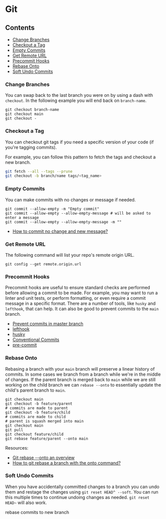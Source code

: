 # Git

## Contents

- [Change Branches](#change-branches)
- [Checkout a Tag](#checkout-a-tag)
- [Empty Commits](#empty-commits)
- [Get Remote URL](#get-remote-url)
- [Precommit Hooks](#precommit-hooks)
- [Rebase Onto](#rebase-onto)
- [Soft Undo Commits](#soft-undo-commits)

### Change Branches

You can swap back to the last branch you were on by using a dash with `checkout`. In the following example you will end back on `branch-name`.

```shell
git checkout branch-name
git checkout main
git checkout -
```

### Checkout a Tag

You can checkout git tags if you need a specific version of your code (if you're tagging commits).

For example, you can follow this pattern to fetch the tags and checkout a new branch.

```bash
git fetch --all --tags --prune
git checkout -b branch/name tags/<tag_name>
```

### Empty Commits

You can make commits with no changes or message if needed.

```shell
git commit --allow-empty -m "Empty commit"
git commit --allow-empty --allow-empty-message # will be asked to enter a message
git commit --allow-empty --allow-empty-message -m ""
```

- [How to commit no change and new message?](https://stackoverflow.com/questions/12470029/how-to-commit-no-change-and-new-message)

### Get Remote URL

The following command will list your repo's remote origin URL.

```shell
git config --get remote.origin.url
```

### Precommit Hooks

Precommit hooks are useful to ensure standard checks are performed before allowing a commit to be made. For example, you may want to run a linter and unit tests, or perform formatting, or even require a commit message in a specific format. There are a number of tools, like `husky` and `lefthook`, that can help. It can also be good to prevent commits to the `main` branch.

- [Prevent commits in master branch](https://stackoverflow.com/questions/40462111/prevent-commits-in-master-branch)
- [lefthook](https://github.com/evilmartians/lefthook)
- [husky](https://typicode.github.io/husky/get-started.html)
- [Conventional Commits](https://www.conventionalcommits.org/en/v1.0.0-beta.2/)
- [pre-commit](https://pre-commit.com/)

### Rebase Onto

Rebasing a branch with your `main` branch will preserve a linear history of commits. In some cases we branch from a branch while we're in the middle of changes. If the parent branch is merged back to `main` while we are still working on the child branch we can `rebase --onto` to essentially update the child's parent branch to `main`.

```shell
git checkout main
git checkout -b feature/parent
# commits are made to parent
git checkout -b feature/child
# commits are made to child
# parent is squash merged into main
git checkout main
git pull
git checkout feature/child
git rebase feature/parent --onto main
```

Resources: 

- [Git rebase --onto an overview](https://womanonrails.com/git-rebase-onto)
- [How to git rebase a branch with the onto command?](https://stackoverflow.com/questions/29914052/how-to-git-rebase-a-branch-with-the-onto-command)

### Soft Undo Commits

When you have accidentally committed changes to a branch you can undo them and restage the changes using `git reset HEAD^ --soft`. You can run this multiple times to continue undoing changes as needed. `git reset HEAD~` will also work.


rebase commits to new branch
